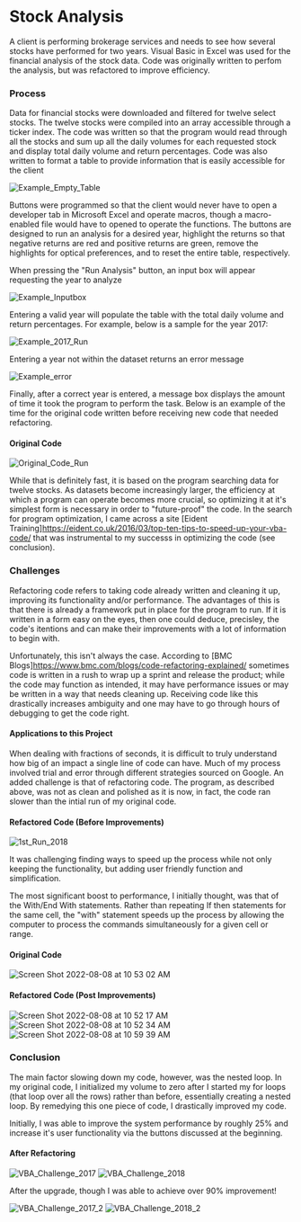 # Stock Analysis
A client is performing brokerage services and needs to see how several stocks have performed for two years. Visual Basic in Excel was used for the financial analysis of the stock data.  Code was originally written to perfom the analysis, but was refactored to improve efficiency.
### Process

Data for financial stocks were downloaded and filtered for twelve select stocks.  The twelve stocks were compiled into an array accessible through a ticker index.  The code was written so that the program would read through all the stocks and sum up all the daily volumes for each requested stock and display total daily volume and return percentages.  Code was also written to format a table to provide information that is easily accessible for the client

![Example_Empty_Table](https://user-images.githubusercontent.com/108758105/183268838-0af21f2e-4684-4eb3-8e2e-c42ef62bdc28.png)

Buttons were programmed so that the client would never have to open a developer tab in Microsoft Excel and operate macros, though a macro-enabled file would have to opened to operate the functions.  The buttons are designed to run an analysis for a desired year, highlight the returns so that negative returns are red and positive returns are green, remove the highlights for optical preferences, and to reset the entire table, respectively.

When pressing the "Run Analysis" button, an input box will appear requesting the year to analyze

![Example_Inputbox](https://user-images.githubusercontent.com/108758105/183269386-50d18bc6-de5a-4e6f-9552-9cbfac1a83b0.png)

Entering a valid year will populate the table with the total daily volume and return percentages. For example, below is a sample for the year 2017:

![Example_2017_Run](https://user-images.githubusercontent.com/108758105/183269458-b1996f56-51e1-4644-88b8-ea8aa928e914.png)

Entering a year not within the dataset returns an error message

![Example_error](https://user-images.githubusercontent.com/108758105/183269430-734e04a1-daa2-4444-afb9-e1f30e04ef89.png)

Finally, after a correct year is entered, a message box displays the amount of time it took the program to perform the task.  Below is an example of the time for the original code written before receiving new code that needed refactoring.


#### Original Code
![Original_Code_Run](https://user-images.githubusercontent.com/108758105/183269664-dd166459-f3da-455b-8cb8-f94b05142139.png)

While that is definitely fast, it is based on the program searching data for twelve stocks.  As datasets become increasingly larger, the efficiency at which a program can operate becomes more crucial, so optimizing it at it's simplest form is necessary in order to "future-proof" the code. In the search for program optimization, I came across a site [Eident Training]https://eident.co.uk/2016/03/top-ten-tips-to-speed-up-your-vba-code/ that was instrumental to my successs in optimizing the code (see conclusion).



### Challenges

Refactoring code refers to taking code already written and cleaning it up, improving its functionality and/or performance.  The advantages of this is that there is already a framework put in place for the program to run.  If it is written in a form easy on the eyes, then one could deduce, precisley, the code's itentions and can make their improvements with a lot of information to begin with.  

Unfortunately, this isn't always the case.  According to [BMC Blogs]https://www.bmc.com/blogs/code-refactoring-explained/ sometimes code is written in a rush to wrap up a sprint and release the product; while the code may function as intended, it may have performance issues or may be written in a way that needs cleaning up.  Receiving code like this drastically increases ambiguity and one may have to go through hours of debugging to get the code right.
  
#### Applications to this Project

When dealing with fractions of seconds, it is difficult to truly understand how big of an impact a single line of code can have.  Much of my process involved trial and error through different strategies sourced on Google.  An added challenge is that of refactoring code.  The program, as described above, was not as clean and polished as it is now, in fact, the code ran slower than the intial run of my original code.

#### Refactored Code (Before Improvements)

![1st_Run_2018](https://user-images.githubusercontent.com/108758105/183270054-95bccb7b-f4d8-4045-ae0f-d44ffbe01279.png)

It was challenging finding ways to speed up the process while not only keeping the functionality, but adding user friendly function and simplification.

The most significant boost to performance, I initially thought, was that of the With/End With statements.  Rather than repeating If then statements for the same cell, the "with" statement speeds up the process by allowing the computer to process the commands simultaneously for a given cell or range.


#### Original Code
![Screen Shot 2022-08-08 at 10 53 02 AM](https://user-images.githubusercontent.com/108758105/183447990-bba831c9-8c97-49a6-a53a-462e5fb279ee.png) 


#### Refactored Code (Post Improvements)
![Screen Shot 2022-08-08 at 10 52 17 AM](https://user-images.githubusercontent.com/108758105/183447997-151ca383-f203-42e1-96eb-d2e5135d4bfb.png)
![Screen Shot 2022-08-08 at 10 52 34 AM](https://user-images.githubusercontent.com/108758105/183447993-f7a5a978-edf0-472b-b1bb-30c7ec4ae1e2.png)
![Screen Shot 2022-08-08 at 10 59 39 AM](https://user-images.githubusercontent.com/108758105/183448744-90303c19-676a-45a8-8ba6-e596ecb4b892.png)


### Conclusion

The main factor slowing down my code, however, was the nested loop.  In my original code, I initialized my volume to zero after I started my for loops  (that loop over all the rows) rather than before, essentially creating a nested loop.  By remedying this one piece of code, I drastically improved my code.


Initially, I was able to improve the system performance by roughly 25% and increase it's user functionality via the buttons discussed at the beginning.

#### After Refactoring
![VBA_Challenge_2017](https://user-images.githubusercontent.com/108758105/183270004-4995e92e-adab-4642-b181-13bc5a495b10.png) ![VBA_Challenge_2018](https://user-images.githubusercontent.com/108758105/183270009-6ee2a035-d7a3-4078-9d02-29c5e1d47bfa.png)

After the upgrade, though I was able to achieve over 90% improvement!

![VBA_Challenge_2017_2](https://user-images.githubusercontent.com/108758105/183800281-bea5a0fb-9f40-4328-9a87-15b0c4ca7703.png)  ![VBA_Challenge_2018_2](https://user-images.githubusercontent.com/108758105/183800299-a7497720-d0ed-4d1b-8f98-aabed92e2809.png)


